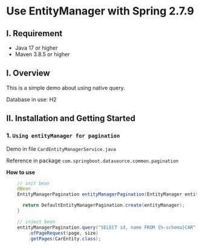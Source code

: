 # Use EntityManager with Spring 2.7.9

## I. Requirement
- Java 17 or higher
- Maven 3.8.5 or higher

## I. Overview

This is a simple demo about using native query.

Database in use: H2

## II. Installation and Getting Started

### 1. `Using entityManager for pagination`

Demo in file `CardEntityManagerService.java`

Reference in package `com.springboot.datasource.common.pagination`

**How to use**
  ```java
      // init bean
      @Bean
      EntityManagerPagination entityManagerPagination(EntityManager entityManager) {

        return DefaultEntityManagerPagination.create(entityManager);
      }

      // inject bean
      entityManagerPagination.query("SELECT id, name FROM {h-schema}CAR")
          .ofPageRequest(page, size)
          .getPages(CarEntity.class);
  ```